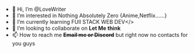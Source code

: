- 👋 Hi, I’m @LoveWriter
- 👀 I’m interested in Nothing Absolutely Zero {Anime,Netflix......}
- 🌱 I’m currently learning <red>FUll STACK WEB DEV</>
- 💞️ I’m looking to collaborate on <b>Let Me think</b>
- 📫 How to reach me <strong><strike>Email me or Discord</strike></strong> but right now no contacts for you guys

<!---
LoveWriter/LoveWriter is a ✨ special ✨ repository because its `README.md` (this file) appears on your GitHub profile.
You can click the Preview link to take a look at your changes.
--->

